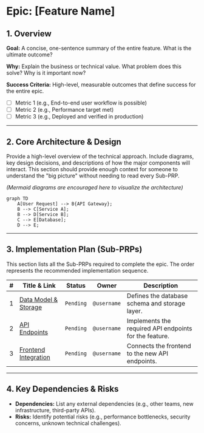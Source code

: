 # Epic: [Feature Name]

## 1. Overview

**Goal:** A concise, one-sentence summary of the entire feature. What is the ultimate outcome?

**Why:** Explain the business or technical value. What problem does this solve? Why is it important now?

**Success Criteria:** High-level, measurable outcomes that define success for the entire epic.
- [ ] Metric 1 (e.g., End-to-end user workflow is possible)
- [ ] Metric 2 (e.g., Performance target met)
- [ ] Metric 3 (e.g., Deployed and verified in production)

---

## 2. Core Architecture & Design

Provide a high-level overview of the technical approach. Include diagrams, key design decisions, and descriptions of how the major components will interact. This section should provide enough context for someone to understand the "big picture" without needing to read every Sub-PRP.

*(Mermaid diagrams are encouraged here to visualize the architecture)*
```mermaid
graph TD
    A[User Request] --> B{API Gateway};
    B --> C[Service A];
    B --> D[Service B];
    C --> E[Database];
    D --> E;
```
---

## 3. Implementation Plan (Sub-PRPs)

This section lists all the Sub-PRPs required to complete the epic. The order represents the recommended implementation sequence.

| # | Title & Link | Status | Owner | Description |
|---|---|---|---|---|
| 1 | [Data Model & Storage](./sub-prps/01-data-model-and-storage.md) | `Pending` | `@username` | Defines the database schema and storage layer. |
| 2 | [API Endpoints](./sub-prps/02-api-endpoints.md) | `Pending` | `@username` | Implements the required API endpoints for the feature. |
| 3 | [Frontend Integration](./sub-prps/03-frontend-integration.md) | `Pending` | `@username` | Connects the frontend to the new API endpoints. |

---

## 4. Key Dependencies & Risks

- **Dependencies:** List any external dependencies (e.g., other teams, new infrastructure, third-party APIs).
- **Risks:** Identify potential risks (e.g., performance bottlenecks, security concerns, unknown technical challenges).